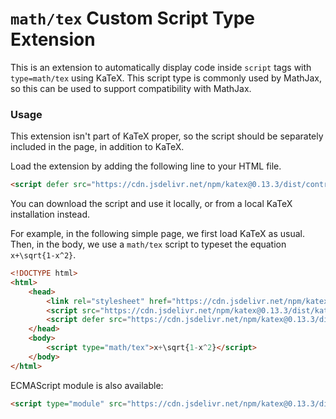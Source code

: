 # `math/tex` Custom Script Type Extension

This is an extension to automatically display code inside `script` tags with `type=math/tex` using KaTeX.
This script type is commonly used by MathJax, so this can be used to support compatibility with MathJax.

### Usage

This extension isn't part of KaTeX proper, so the script should be separately
included in the page, in addition to KaTeX.

Load the extension by adding the following line to your HTML file.

```html
<script defer src="https://cdn.jsdelivr.net/npm/katex@0.13.3/dist/contrib/mathtex-script-type.min.js" integrity="sha384-lfASb0Jhxn21qr4pih+Mx6uK2+JEKTtnpMnsCo+PTmb3n/iSUhox6v7eGkBfi47O" crossorigin="anonymous"></script>
```
You can download the script and use it locally, or from a local KaTeX installation instead.

For example, in the following simple page, we first load KaTeX as usual.
Then, in the body, we use a `math/tex` script to typeset the equation `x+\sqrt{1-x^2}`.


```html
<!DOCTYPE html>
<html>
    <head>
        <link rel="stylesheet" href="https://cdn.jsdelivr.net/npm/katex@0.13.3/dist/katex.min.css" integrity="sha384-ThssJ7YtjywV52Gj4JE/1SQEDoMEckXyhkFVwaf4nDSm5OBlXeedVYjuuUd0Yua+" crossorigin="anonymous">
        <script src="https://cdn.jsdelivr.net/npm/katex@0.13.3/dist/katex.min.js" integrity="sha384-Bi8OWqMXO1ta+a4EPkZv7bYGIes7C3krGSZoTGNTAnAn5eYQc7IIXrJ/7ck1drAi" crossorigin="anonymous"></script>
        <script defer src="https://cdn.jsdelivr.net/npm/katex@0.13.3/dist/contrib/mathtex-script-type.min.js" integrity="sha384-lfASb0Jhxn21qr4pih+Mx6uK2+JEKTtnpMnsCo+PTmb3n/iSUhox6v7eGkBfi47O" crossorigin="anonymous"></script>
    </head>
    <body>
        <script type="math/tex">x+\sqrt{1-x^2}</script>
    </body>
</html>
```

ECMAScript module is also available:
```html
<script type="module" src="https://cdn.jsdelivr.net/npm/katex@0.13.3/dist/contrib/mathtex-script-type.mjs" integrity="sha384-4EJvC5tvqq9XJxXvdD4JutBokuFw/dCe2AB4gZ9sRpwFFXECpL3qT43tmE0PkpVg" crossorigin="anonymous"></script>
